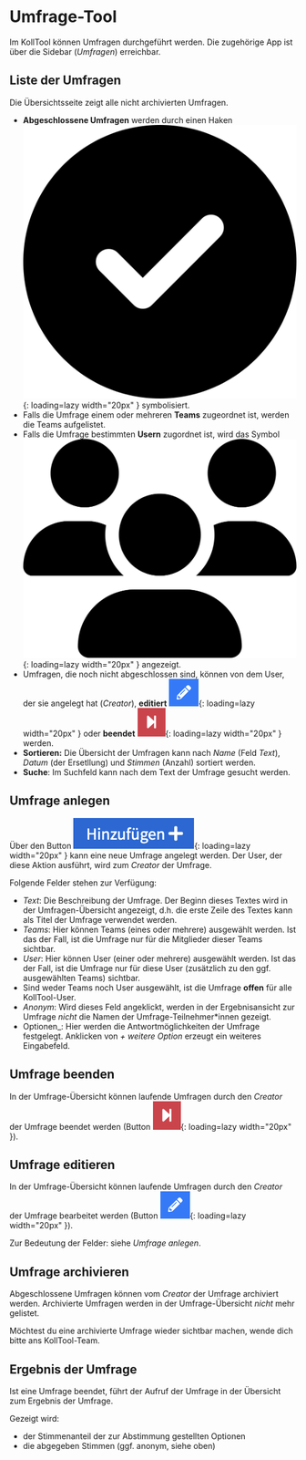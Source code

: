 # Umfrage-Tool

Im KollTool können Umfragen durchgeführt werden. Die zugehörige App ist über die Sidebar (_Umfragen_) erreichbar.

## Liste der Umfragen

Die Übersichtsseite zeigt alle nicht archivierten Umfragen.

- **Abgeschlossene Umfragen** werden durch einen Haken ![check](attachments/circle-check-solid.svg){: loading=lazy width="20px" } symbolisiert.
- Falls die Umfrage einem oder mehreren **Teams** zugeordnet ist, werden die Teams aufgelistet.
- Falls die Umfrage bestimmten **Usern** zugordnet ist, wird das Symbol ![Users](attachments/users-solid.svg){: loading=lazy width="20px" } angezeigt.
- Umfragen, die noch nicht abgeschlossen sind, können von dem User, der sie angelegt hat (_Creator_), **editiert** ![Editieren](attachments/edit_symbol.png){: loading=lazy width="20px" } oder **beendet** ![Beenden](attachments/finish_symbol.png){: loading=lazy width="20px" }  werden.
- **Sortieren:** Die Übersicht der Umfragen kann nach _Name_ (Feld _Text_), _Datum_ (der Ersetllung) und _Stimmen_ (Anzahl) sortiert werden.
- **Suche**: Im Suchfeld kann nach dem Text der Umfrage gesucht werden. 

## Umfrage anlegen

Über den Button ![Hinzufügen](attachments/add_poll_button.png){: loading=lazy width="20px" } kann eine neue Umfrage angelegt werden. Der User, der diese Aktion ausführt, wird zum _Creator_ der Umfrage.

Folgende Felder stehen zur Verfügung:

- _Text_: Die Beschreibung der Umfrage. Der Beginn dieses Textes wird in der Umfragen-Übersicht angezeigt, d.h. die erste Zeile des Textes kann als Titel der Umfrage verwendet werden.
- _Teams_: Hier können Teams (eines oder mehrere) ausgewählt werden. Ist das der Fall, ist die Umfrage nur für die Mitglieder dieser Teams sichtbar.
- _User_: Hier können User (einer oder mehrere) ausgewählt werden. Ist das der Fall, ist die Umfrage nur für diese User (zusätzlich zu den ggf. ausgewählten Teams) sichtbar.
- Sind weder Teams noch User ausgewählt, ist die Umfrage **offen** für alle KollTool-User.
- _Anonym_: Wird dieses Feld angeklickt, werden in der Ergebnisansicht zur Umfrage _nicht_ die Namen der Umfrage-Teilnehmer\*innen gezeigt.
- Optionen_: Hier werden die Antwortmöglichkeiten der Umfrage festgelegt. Anklicken von _\+ weitere Option_ erzeugt ein weiteres Eingabefeld.

## Umfrage beenden 
In der Umfrage-Übersicht können laufende Umfragen durch den _Creator_ der Umfrage beendet werden (Button ![Beenden](attachments/finish_symbol.png){: loading=lazy width="20px" }).

## Umfrage editieren
In der Umfrage-Übersicht können laufende Umfragen durch den _Creator_ der Umfrage bearbeitet werden (Button ![Bearbeiten](attachments/edit_symbol.png){: loading=lazy width="20px" }).

Zur Bedeutung der Felder: siehe _Umfrage anlegen_.

## Umfrage archivieren
Abgeschlossene Umfragen können vom _Creator_ der Umfrage archiviert werden. Archivierte Umfragen werden in der Umfrage-Übersicht _nicht_ mehr gelistet.

Möchtest du eine archivierte Umfrage wieder sichtbar machen, wende dich bitte ans KollTool-Team.

## Ergebnis der Umfrage
Ist eine Umfrage beendet, führt der Aufruf der Umfrage in der Übersicht zum Ergebnis der Umfrage.

Gezeigt wird:

- der Stimmenanteil der zur Abstimmung gestellten Optionen
- die abgegeben Stimmen (ggf. anonym, siehe oben)

 

